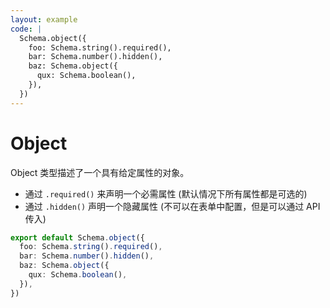 ```yaml
---
layout: example
code: |
  Schema.object({
    foo: Schema.string().required(),
    bar: Schema.number().hidden(),
    baz: Schema.object({
      qux: Schema.boolean(),
    }),
  })
---
```


# Object

Object 类型描述了一个具有给定属性的对象。

- 通过 `.required()` 来声明一个必需属性 (默认情况下所有属性都是可选的)
- 通过 `.hidden()` 声明一个隐藏属性 (不可以在表单中配置，但是可以通过 API 传入)

```ts
export default Schema.object({
  foo: Schema.string().required(),
  bar: Schema.number().hidden(),
  baz: Schema.object({
    qux: Schema.boolean(),
  }),
})
```
